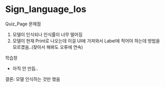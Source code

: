 # Sign_language_Ios

Quiz_Page 문제점
1. 모델이 인식되나 인식률이 너무 떨어짐
2. 모델이 현재 Print로 나오는데 이걸 UI에 가져와서 Label에 적어야 하는데 방법을 모르곘음..(찾아서 해봐도 오류에 연속)

학습창
- 아직 안 만듬..

결론: 모델 인식하는 것만 했음
